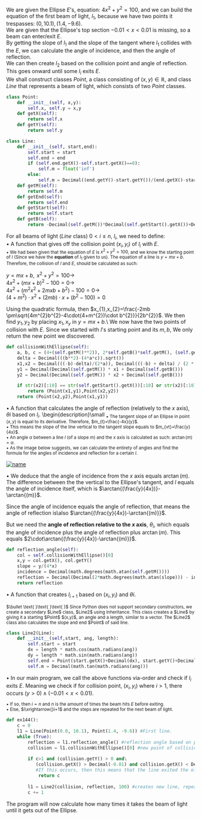 
We are given the Ellipse $E$'s, equation: $4x^{2}+y^{2}=100$, and we can build the equation of the first beam of light, $l_{1}$, because we have two points it trespasses: $(0,10.1),(1.4,-9.6)$.  
We are given that the Ellipse's top section $-0.01 < x < 0.01$ is missing, so a beam can enter/exit $E$.  
By getting the slope of $l_{1}$ and the slope of the tangent where $l_{1}$ collides with the $E$, we can calculate the angle of incidence, and then the angle of reflection.  
We can then create $l_{2}$ based on the collision point and angle of reflection. This goes onward until some $l_{i}$ exits $E$.  
We shall construct classes $Point$, a class consisting of $(x,y)\in\mathbb{R}$, and class $Line$ that represents a beam of light, which consists of two $Point$ classes.  
```python
class Point:
    def __init__(self, x,y):
        self.x, self.y = x,y
    def getX(self):
        return self.x
    def getY(self):
        return self.y

class Line:
    def __init__(self, start,end):
        self.start = start
        self.end = end
        if (self.end.getX()-self.start.getX()==0):
            self.m = float('inf')
        else:
            self.m = Decimal((end.getY()-start.getY())/(end.getX()-start.getX()))
    def getM(self):
        return self.m
    def getEnd(self):
        return self.end
    def getStart(self):
        return self.start
    def getB(self):
        return -Decimal(self.getM())*Decimal(self.getStart().getX())+Decimal(self.getStart().getY())
```

For all beams of light ($Line$ class) $0 < i\leq n$, $l_{i}$, we need to define:  
$\bullet \text{ }\text{ }\text{ }$ A function that gives off the collision point $(x_{i},y_{i})$ of $l_{i}$ with $E$.  
<sub> $\bullet \text{ }\text{ }\text{ }$ We had been given that the equation of $E$ is $x^2+y^2=100$,
and we know the starting point of $l$ (Since we have the **equation** of $l_{1}$ given to us). The equation of a line is $y=mx+b$.  
Therefore, the collision of $l$ and $E$, should be calculated as such:  

$y=mx+b, \text{ } x^2+y^2=100 \rightarrow$  
$4x^{2}+(mx+b)^2-100=0\rightarrow$  
$\text{ }4x^{2}+(m^{2}x^{2} +2mxb+b^{2})-100=0\rightarrow$  
$(4+m^2)\cdot x^{2}+(2mb)\cdot x + (b^{2}-100)=0$  

Using the quadratic formula, then $x_{1},x_{2}=\frac{-2mb \pm\sqrt{4m^{2}b^{2}-4\cdot(4+m^{2})\cdot b^{2}}}{2b^{2}}$. We then find $y_{1},y_{2}$ by placing $x_{1},x_{y}$ in $y=mx+b$.\\ We now have the two points of collision with $E$. Since we started with $l$'s starting point and its $m,b$,
We only return the new point we discovered.  

```python
def collisionWithEllipse(self):
    a, b, c = (4+(self.getM()**2)), 2*self.getB()*self.getM(), (self.getB()**2)-100
    delta = Decimal(((b**2)-(4*a*c)).sqrt())
    x1,x2 = Decimal(((-b)-delta)/(2*a)), Decimal(((-b) + delta) / (2 * a))
    y1 = Decimal(Decimal(self.getM()) * x1 + Decimal(self.getB()))
    y2 = Decimal(Decimal(self.getM()) * x2 + Decimal(self.getB()))

    if str(x2)[:10] == str(self.getStart().getX())[:10] or str(x2)[:10] == str(self.getEnd().getX())[:10]:
        return (Point(x1,y1),Point(x2,y2))
    return (Point(x2,y2),Point(x1,y1))
```
</sub> 

$\bullet \text{ }\text{ }\text{ }$ A function that calculates the angle of reflection (relatively to the $x$ axis), $\theta{i}$ based on $l_{i}$.
\begin{description}\small
<sub>
$\bullet \text{ }\text{ }\text{ }$ The tangent slope of an Ellipse in point $(x,y)$ is equal to its derivative. Therefore, $m_{t}=\frac{-4x}{y}$.  
$\bullet \text{ }\text{ }\text{ }$ This means the slope of the line vertical to the tangent slope equals to $m_{vt}=\frac{y}{4x}$.  
$\bullet \text{ }\text{ }\text{ }$ An angle $\alpha$ between a line $l$ (of a slope $m$) and the $x$ axis is calculated as such: $\arctan{(m)}=\alpha$.  
$\bullet \text{ }\text{ }\text{ }$ As the image below suggests, we can calculate the entirety of angles and find the formula for the angles of incidence and reflection for a certain $l$.  

[![name](https://media.giphy.com/media/d297p7juEAFDkhDE5W/giphy.gif)]()
    
$\bullet \text{ }\text{ }\text{ }$ We deduce that the angle of incidence from the $x$ axis equals $\arctan{(m)}$.  
The difference between the the vertical to the Ellipse's tangent, and $l$ equals the angle of incidence itself, which is $\arctan{(\frac{y}{4x})}-\arctan{(m)}$.  

Since the angle of incidence equals the angle of reflection, that means the angle of reflection is\\also $\arctan{(\frac{y}{4x})-\arctan{(m)}}$.  

But we need the **angle of reflection relative to the $x$ axis**, $\theta_{i}$, which equals the angle of incidence plus the angle of reflection plus $\arctan{(m)}$. This equals $2\cdot\arctan{(\frac{y}{4x})-\arctan{(m)}}$.
</sub>
```python
def reflection_angle(self):
    col = self.collisionWithEllipse()[0]
    x,y = col.getX(), col.getY()
    slope = y/(4*x)
    incidence = Decimal(math.degrees(math.atan(self.getM())))
    reflection = Decimal(Decimal(2*math.degrees(math.atan(slope))) - incidence)
    return reflection
```

$\bullet \text{ }\text{ }\text{ }$ A function that creates $l_{i+1}$ based on $(x_{i},y_{i})$ and $\theta{i}$.  

<sub>
$\bullet \text{ }\text{ }\text{ }$ Since Python does not support secondary constructors, we create a secondary $Line$ class, $Line2$ using Inheritance. This class creates a $Line$ by giving it a starting $Point$ $(x,y)$, an angle and a length, similar to a vector. The $Line2$ class also calculates the slope and end $Point$ of said line.  
</sub>

```python
class Line2(Line):
    def __init__(self,start, ang, length):
        self.start = start
        dx = length * math.cos(math.radians(ang))
        dy = length * math.sin(math.radians(ang))
        self.end = Point(start.getX()+Decimal(dx), start.getY()+Decimal(dy))
        self.m = Decimal(math.tan(math.radians(ang)))
```

$\bullet \text{ }\text{ }\text{ }$ In our main program, we call the above functions via-order and check if $l_{i}$ exits $E$. Meaning we check if for collision point, $(x_{i}, y_{i})$ where $i > 1$, there occurs $(y > 0)\land (-0.01 < x < 0.01)$.  
<sub>  
$\bullet \text{ }\text{ }\text{ }$ If so, then $i=n$ and $n$ is the amount of times the beam hits $E$ before exiting.  
$\bullet \text{ }\text{ }\text{ }$ Else, $i\xrightarrow{}i+1$ and the steps are repeated for the next beam of light.  
</sub>

```python
def ex144():
    c = 0
    l1 = Line(Point(0.0, 10.1), Point(1.4, -9.6)) #First line.
    while (True):
        reflection = l1.reflection_angle() #reflection angle based on prev line in the loop.
        collision = l1.collisionWithEllipse()[0] #new point of collision with ellipse based on prev line in the loop.
        
        if c>1 and (collision.getY() > 0 and\
           (collision.getX() > Decimal(-0.01) and collision.getX() < Decimal(0.01))):
           #If this occurs, then this means that the line exited the ellipse.
            return c 
            
        l1 = Line2(collision, reflection, 100) #creates new line, repeats loop for new line.
        c += 1
```
The program will now calculate how many times it takes the beam of light until it gets out of the Ellipse.
